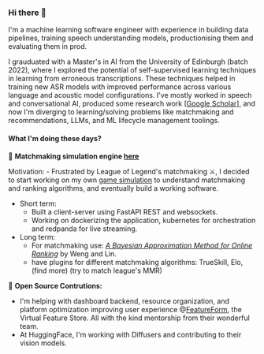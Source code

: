 ### Hi there 👋

I'm a machine learning software engineer with experience in building data pipelines, training speech understanding models, productionising them and evaluating them in prod. 

I grauduated with a Master's in AI from the University of Edinburgh (batch 2022), where I explored the potential of self-supervised learning techniques in learning from erroneous transcriptions. These techniques helped in training new ASR models with improved performance across various language and acoustic model configurations. I've mostly worked in speech and conversational AI, produced some research work [[Google Scholar](https://scholar.google.com/citations?hl=en&user=7HfvNEcAAAAJ)],  and now I'm diverging to learning/solving problems like matchmaking and recommendations, LLMs, and ML lifecycle management toolings.

####  What I'm doing these days?
🍃 **Matchmaking simulation engine [here](https://github.com/ihkap11/LeagueFanatics)** 

Motivation: - Frustrated by League of Legend's matchmaking ⚔️, I decided to start working on my own [game simulation](https://github.com/ihkap11/LeagueFanatics) to understand  matchmaking and ranking algorithms, and eventually build a working software. 
- Short term:
  - Built a client-server using FastAPI REST and websockets.
  - Working on dockerizing the application, kubernetes for orchestration and redpanda for live streaming.
- Long term:
   - For matchmaking use: [_A Bayesian Approximation Method for Online Ranking_](https://jmlr.org/papers/volume12/weng11a/weng11a.pdf) by Weng and Lin.
   - have plugins for different matchmaking algorithms: TrueSkill, Elo, (find more) (try to match league's MMR)

🌱 **Open Source Contrutions:** 

- I'm helping with dashboard backend, resource organization, and platform optimization improving user experience @[FeatureForm](https://github.com/featureform/featureform), the Virtual Feature Store. All with the kind mentorship from their wonderful team.
- At HuggingFace, I'm working with Diffusers and contributing to their vision models.
